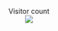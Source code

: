 <p align="center"> 
  Visitor count<br>
  <img src="https://profile-counter.glitch.me/arnaudderison/count.svg" />
</p>
